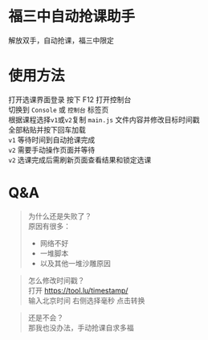 # 福三中自动抢课助手
解放双手，自动抢课，福三中限定

# 使用方法
打开选课界面登录
按下 F12 打开控制台  
切换到 `Console` 或 `控制台` 标签页  
根据课程选择`v1`或`v2`复制 `main.js` 文件内容并修改目标时间戳  
全部粘贴并按下回车加载  
`v1` 等待时间到自动抢课完成  
`v2` 需要手动操作页面并等待  
`v2` 选课完成后需刷新页面查看结果和锁定选课  

# Q&A
>为什么还是失败了？    
>原因有很多：
>- 网络不好
>- 一堆脚本
>- 以及其他一堆沙雕原因
  
>怎么修改时间戳？  
>打开 <https://tool.lu/timestamp/>  
>输入北京时间 右侧选择毫秒 点击转换  

>还是不会？  
>那我也没办法，手动抢课自求多福  
